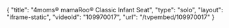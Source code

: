 {
    "title": "4moms&reg; mamaRoo&reg; Classic Infant Seat",
    "type": "solo",
    "layout": "iframe-static",
    "videoId": "109970017",
    "url": "\/tvpembed\/109970017"
}